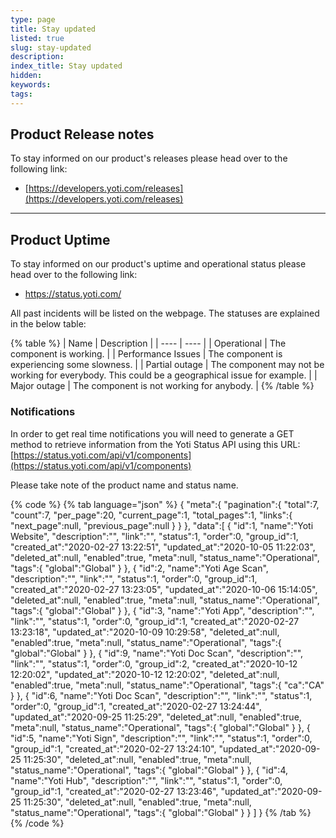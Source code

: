 ```yaml
---
type: page
title: Stay updated
listed: true
slug: stay-updated
description: 
index_title: Stay updated
hidden: 
keywords: 
tags: 
---
```


## Product Release notes

To stay informed on our product's releases please head over to the following link:

- [https://developers.yoti.com/releases](https://developers.yoti.com/releases)

---

## Product Uptime

To stay informed on our product's uptime and operational status please head over to the following link:

- [https://status.yoti.com/ ](https://status.yoti.com/)

All past incidents will be listed on the webpage. The statuses are explained in the below table:

{% table %}
| Name | Description | 
| ---- | ---- | 
| Operational | The component is working. | 
| Performance Issues | The component is experiencing some slowness. | 
| Partial outage | The component may not be working for everybody. This could be a geographical issue for example. | 
| Major outage | The component is not working for anybody. | 
{% /table %}

### Notifications

In order to get real time notifications you will need to generate a GET method to retrieve information from the Yoti Status API using this URL:  [https://status.yoti.com/api/v1/components](https://status.yoti.com/api/v1/components)

Please take note of the product name and status name.

{% code %}
{% tab language="json" %}
{
   "meta":{
      "pagination":{
         "total":7,
         "count":7,
         "per_page":20,
         "current_page":1,
         "total_pages":1,
         "links":{
            "next_page":null,
            "previous_page":null
         }
      }
   },
   "data":[
      {
         "id":1,
         "name":"Yoti Website",
         "description":"",
         "link":"",
         "status":1,
         "order":0,
         "group_id":1,
         "created_at":"2020-02-27 13:22:51",
         "updated_at":"2020-10-05 11:22:03",
         "deleted_at":null,
         "enabled":true,
         "meta":null,
         "status_name":"Operational",
         "tags":{
            "global":"Global"
         }
      },
      {
         "id":2,
         "name":"Yoti Age Scan",
         "description":"",
         "link":"",
         "status":1,
         "order":0,
         "group_id":1,
         "created_at":"2020-02-27 13:23:05",
         "updated_at":"2020-10-06 15:14:05",
         "deleted_at":null,
         "enabled":true,
         "meta":null,
         "status_name":"Operational",
         "tags":{
            "global":"Global"
         }
      },
      {
         "id":3,
         "name":"Yoti App",
         "description":"",
         "link":"",
         "status":1,
         "order":0,
         "group_id":1,
         "created_at":"2020-02-27 13:23:18",
         "updated_at":"2020-10-09 10:29:58",
         "deleted_at":null,
         "enabled":true,
         "meta":null,
         "status_name":"Operational",
         "tags":{
            "global":"Global"
         }
      },
      {
         "id":9,
         "name":"Yoti Doc Scan",
         "description":"",
         "link":"",
         "status":1,
         "order":0,
         "group_id":2,
         "created_at":"2020-10-12 12:20:02",
         "updated_at":"2020-10-12 12:20:02",
         "deleted_at":null,
         "enabled":true,
         "meta":null,
         "status_name":"Operational",
         "tags":{
            "ca":"CA"
         }
      },
      {
         "id":6,
         "name":"Yoti Doc Scan",
         "description":"",
         "link":"",
         "status":1,
         "order":0,
         "group_id":1,
         "created_at":"2020-02-27 13:24:44",
         "updated_at":"2020-09-25 11:25:29",
         "deleted_at":null,
         "enabled":true,
         "meta":null,
         "status_name":"Operational",
         "tags":{
            "global":"Global"
         }
      },
      {
         "id":5,
         "name":"Yoti Sign",
         "description":"",
         "link":"",
         "status":1,
         "order":0,
         "group_id":1,
         "created_at":"2020-02-27 13:24:10",
         "updated_at":"2020-09-25 11:25:30",
         "deleted_at":null,
         "enabled":true,
         "meta":null,
         "status_name":"Operational",
         "tags":{
            "global":"Global"
         }
      },
      {
         "id":4,
         "name":"Yoti Hub",
         "description":"",
         "link":"",
         "status":1,
         "order":0,
         "group_id":1,
         "created_at":"2020-02-27 13:23:46",
         "updated_at":"2020-09-25 11:25:30",
         "deleted_at":null,
         "enabled":true,
         "meta":null,
         "status_name":"Operational",
         "tags":{
            "global":"Global"
         }
      }
   ]
}
{% /tab %}
{% /code %}
